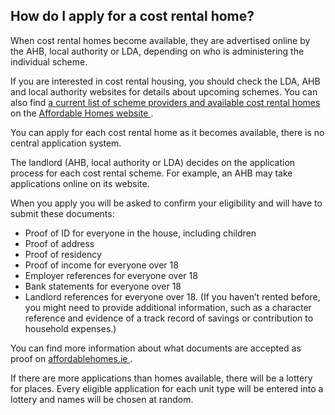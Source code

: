 ##  How do I apply for a cost rental home?

When cost rental homes become available, they are advertised online by the
AHB, local authority or LDA, depending on who is administering the individual
scheme.

If you are interested in cost rental housing, you should check the LDA, AHB
and local authority websites for details about upcoming schemes. You can also
find [ a current list of scheme providers and available cost rental homes
](https://affordablehomes.ie/rent/available-properties/) on the [ Affordable
Homes website ](https://affordablehomes.ie/) .

You can apply for each cost rental home as it becomes available, there is no
central application system.

The landlord (AHB, local authority or LDA) decides on the application process
for each cost rental scheme. For example, an AHB may take applications online
on its website.

When you apply you will be asked to confirm your eligibility and will have to
submit these documents:

  * Proof of ID for everyone in the house, including children 
  * Proof of address 
  * Proof of residency 
  * Proof of income for everyone over 18 
  * Employer references for everyone over 18 
  * Bank statements for everyone over 18 
  * Landlord references for everyone over 18. (If you haven’t rented before, you might need to provide additional information, such as a character reference and evidence of a track record of savings or contribution to household expenses.) 

You can find more information about what documents are accepted as proof on [
affordablehomes.ie ](https://affordablehomes.ie/rent/faq/) .

If there are more applications than homes available, there will be a lottery
for places. Every eligible application for each unit type will be entered into
a lottery and names will be chosen at random.
